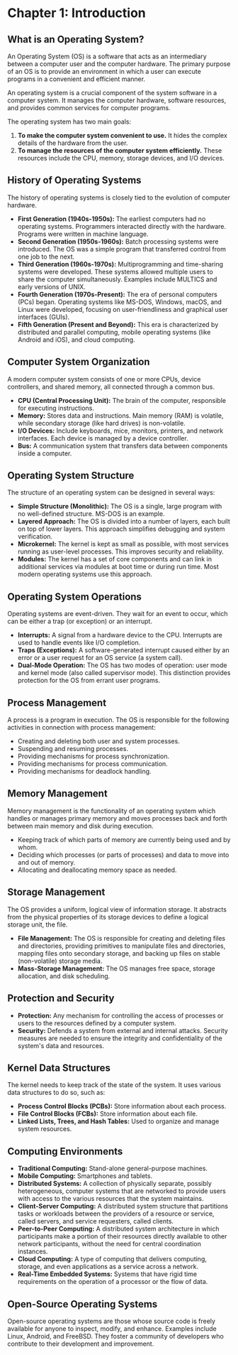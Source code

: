 # Chapter 1: Introduction

## What is an Operating System?

An Operating System (OS) is a software that acts as an intermediary between a computer user and the computer hardware. The primary purpose of an OS is to provide an environment in which a user can execute programs in a convenient and efficient manner.

An operating system is a crucial component of the system software in a computer system. It manages the computer hardware, software resources, and provides common services for computer programs.

The operating system has two main goals:
1.  **To make the computer system convenient to use.** It hides the complex details of the hardware from the user.
2.  **To manage the resources of the computer system efficiently.** These resources include the CPU, memory, storage devices, and I/O devices.

## History of Operating Systems

The history of operating systems is closely tied to the evolution of computer hardware.

-   **First Generation (1940s-1950s):** The earliest computers had no operating systems. Programmers interacted directly with the hardware. Programs were written in machine language.
-   **Second Generation (1950s-1960s):** Batch processing systems were introduced. The OS was a simple program that transferred control from one job to the next.
-   **Third Generation (1960s-1970s):** Multiprogramming and time-sharing systems were developed. These systems allowed multiple users to share the computer simultaneously. Examples include MULTICS and early versions of UNIX.
-   **Fourth Generation (1970s-Present):** The era of personal computers (PCs) began. Operating systems like MS-DOS, Windows, macOS, and Linux were developed, focusing on user-friendliness and graphical user interfaces (GUIs).
-   **Fifth Generation (Present and Beyond):** This era is characterized by distributed and parallel computing, mobile operating systems (like Android and iOS), and cloud computing.

## Computer System Organization

A modern computer system consists of one or more CPUs, device controllers, and shared memory, all connected through a common bus.

-   **CPU (Central Processing Unit):** The brain of the computer, responsible for executing instructions.
-   **Memory:** Stores data and instructions. Main memory (RAM) is volatile, while secondary storage (like hard drives) is non-volatile.
-   **I/O Devices:** Include keyboards, mice, monitors, printers, and network interfaces. Each device is managed by a device controller.
-   **Bus:** A communication system that transfers data between components inside a computer.

## Operating System Structure

The structure of an operating system can be designed in several ways:

-   **Simple Structure (Monolithic):** The OS is a single, large program with no well-defined structure. MS-DOS is an example.
-   **Layered Approach:** The OS is divided into a number of layers, each built on top of lower layers. This approach simplifies debugging and system verification.
-   **Microkernel:** The kernel is kept as small as possible, with most services running as user-level processes. This improves security and reliability.
-   **Modules:** The kernel has a set of core components and can link in additional services via modules at boot time or during run time. Most modern operating systems use this approach.

## Operating System Operations

Operating systems are event-driven. They wait for an event to occur, which can be either a trap (or exception) or an interrupt.

-   **Interrupts:** A signal from a hardware device to the CPU. Interrupts are used to handle events like I/O completion.
-   **Traps (Exceptions):** A software-generated interrupt caused either by an error or a user request for an OS service (a system call).
-   **Dual-Mode Operation:** The OS has two modes of operation: user mode and kernel mode (also called supervisor mode). This distinction provides protection for the OS from errant user programs.

## Process Management

A process is a program in execution. The OS is responsible for the following activities in connection with process management:

-   Creating and deleting both user and system processes.
-   Suspending and resuming processes.
-   Providing mechanisms for process synchronization.
-   Providing mechanisms for process communication.
-   Providing mechanisms for deadlock handling.

## Memory Management

Memory management is the functionality of an operating system which handles or manages primary memory and moves processes back and forth between main memory and disk during execution.

-   Keeping track of which parts of memory are currently being used and by whom.
-   Deciding which processes (or parts of processes) and data to move into and out of memory.
-   Allocating and deallocating memory space as needed.

## Storage Management

The OS provides a uniform, logical view of information storage. It abstracts from the physical properties of its storage devices to define a logical storage unit, the file.

-   **File Management:** The OS is responsible for creating and deleting files and directories, providing primitives to manipulate files and directories, mapping files onto secondary storage, and backing up files on stable (non-volatile) storage media.
-   **Mass-Storage Management:** The OS manages free space, storage allocation, and disk scheduling.

## Protection and Security

-   **Protection:** Any mechanism for controlling the access of processes or users to the resources defined by a computer system.
-   **Security:** Defends a system from external and internal attacks. Security measures are needed to ensure the integrity and confidentiality of the system's data and resources.

## Kernel Data Structures

The kernel needs to keep track of the state of the system. It uses various data structures to do so, such as:

-   **Process Control Blocks (PCBs):** Store information about each process.
-   **File Control Blocks (FCBs):** Store information about each file.
-   **Linked Lists, Trees, and Hash Tables:** Used to organize and manage system resources.

## Computing Environments

-   **Traditional Computing:** Stand-alone general-purpose machines.
-   **Mobile Computing:** Smartphones and tablets.
-   **Distributed Systems:** A collection of physically separate, possibly heterogeneous, computer systems that are networked to provide users with access to the various resources that the system maintains.
-   **Client-Server Computing:** A distributed system structure that partitions tasks or workloads between the providers of a resource or service, called servers, and service requesters, called clients.
-   **Peer-to-Peer Computing:** A distributed system architecture in which participants make a portion of their resources directly available to other network participants, without the need for central coordination instances.
-   **Cloud Computing:** A type of computing that delivers computing, storage, and even applications as a service across a network.
-   **Real-Time Embedded Systems:** Systems that have rigid time requirements on the operation of a processor or the flow of data.

## Open-Source Operating Systems

Open-source operating systems are those whose source code is freely available for anyone to inspect, modify, and enhance. Examples include Linux, Android, and FreeBSD. They foster a community of developers who contribute to their development and improvement.
